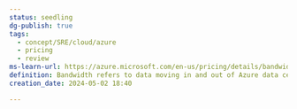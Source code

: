 ```yaml
---
status: seedling
dg-publish: true
tags:
  - concept/SRE/cloud/azure
  - pricing
  - review
ms-learn-url: https://azure.microsoft.com/en-us/pricing/details/bandwidth/
definition: Bandwidth refers to data moving in and out of Azure data centers, as well as data moving between Azure data centers; other transfers are explicitly covered by the Content Delivery Network, ExpressRoute pricing, or Peering.
creation_date: 2024-05-02 18:40

---
```

